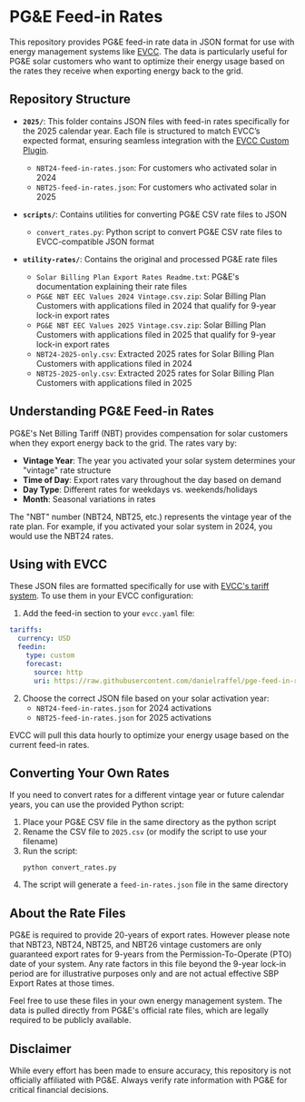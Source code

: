 # PG&E Feed-in Rates

This repository provides PG&E feed-in rate data in JSON format for use with energy management systems like [EVCC](https://evcc.io). The data is particularly useful for PG&E solar customers who want to optimize their energy usage based on the rates they receive when exporting energy back to the grid.

## Repository Structure

- **`2025/`**: This folder contains JSON files with feed-in rates specifically for the 2025 calendar year. Each file is structured to match EVCC’s expected format, ensuring seamless integration with the [EVCC Custom Plugin](https://docs.evcc.io/en/docs/tariffs#custom-plugin).
  - `NBT24-feed-in-rates.json`: For customers who activated solar in 2024
  - `NBT25-feed-in-rates.json`: For customers who activated solar in 2025

- **`scripts/`**: Contains utilities for converting PG&E CSV rate files to JSON
  - `convert_rates.py`: Python script to convert PG&E CSV rate files to EVCC-compatible JSON format

- **`utility-rates/`**: Contains the original and processed PG&E rate files
  - `Solar Billing Plan Export Rates Readme.txt`: PG&E's documentation explaining their rate files
  - `PG&E NBT EEC Values 2024 Vintage.csv.zip`: Solar Billing Plan Customers with applications filed in 2024 that qualify for 9-year lock-in export rates
  - `PG&E NBT EEC Values 2025 Vintage.csv.zip`: Solar Billing Plan Customers with applications filed in 2025 that qualify for 9-year lock-in export rates
  - `NBT24-2025-only.csv`: Extracted 2025 rates for Solar Billing Plan Customers with applications filed in 2024
  - `NBT25-2025-only.csv`: Extracted 2025 rates for Solar Billing Plan Customers with applications filed in 2025

## Understanding PG&E Feed-in Rates

PG&E's Net Billing Tariff (NBT) provides compensation for solar customers when they export energy back to the grid. The rates vary by:

- **Vintage Year**: The year you activated your solar system determines your "vintage" rate structure
- **Time of Day**: Export rates vary throughout the day based on demand
- **Day Type**: Different rates for weekdays vs. weekends/holidays
- **Month**: Seasonal variations in rates

The "NBT" number (NBT24, NBT25, etc.) represents the vintage year of the rate plan. For example, if you activated your solar system in 2024, you would use the NBT24 rates.

## Using with EVCC

These JSON files are formatted specifically for use with [EVCC's tariff system](https://docs.evcc.io/en/docs/tariffs). To use them in your EVCC configuration:

1. Add the feed-in section to your `evcc.yaml` file:

```yaml
tariffs:
  currency: USD
  feedin:
    type: custom
    forecast:
      source: http
      uri: https://raw.githubusercontent.com/danielraffel/pge-feed-in-rates/refs/heads/main/2025/NBT24-feed-in-rates.json
```

2. Choose the correct JSON file based on your solar activation year:
   - `NBT24-feed-in-rates.json` for 2024 activations
   - `NBT25-feed-in-rates.json` for 2025 activations

EVCC will pull this data hourly to optimize your energy usage based on the current feed-in rates.

## Converting Your Own Rates

If you need to convert rates for a different vintage year or future calendar years, you can use the provided Python script:

1. Place your PG&E CSV file in the same directory as the python script
2. Rename the CSV file to `2025.csv` (or modify the script to use your filename)
3. Run the script:
   ```
   python convert_rates.py
   ```
4. The script will generate a `feed-in-rates.json` file in the same directory

## About the Rate Files

PG&E is required to provide 20-years of export rates. However please note that NBT23, NBT24, NBT25, and NBT26 vintage customers are only guaranteed export rates for 9-years from the Permission-To-Operate (PTO) date of your system. Any rate factors in this file beyond the  9-year lock-in period are for illustrative purposes only and are not actual effective SBP Export Rates at those times. 

Feel free to use these files in your own energy management system. The data is pulled directly from PG&E's official rate files, which are legally required to be publicly available.

## Disclaimer

While every effort has been made to ensure accuracy, this repository is not officially affiliated with PG&E. Always verify rate information with PG&E for critical financial decisions.
